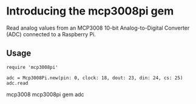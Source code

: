 # Introducing the mcp3008pi gem

Read analog values from an MCP3008 10-bit Analog-to-Digital Converter (ADC) connected to a Raspberry Pi.

## Usage

    require 'mcp3008pi'

    adc = Mcp3008Pi.new(pin: 0, clock: 18, dout: 23, din: 24, cs: 25)
    adc.read


mcp3008 mcp3008pi gem adc
